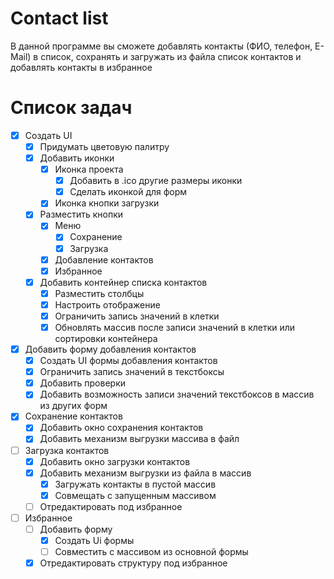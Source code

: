 # Contact list
В данной программе вы сможете добавлять контакты (ФИО, телефон, E-Mail) в список, сохранять и загружать из файла список контактов и добавлять контакты в избранное
# Список задач
- [x] Создать UI
  - [x] Придумать цветовую палитру
  - [x] Добавить иконки
    - [x] Иконка проекта
      - [x] Добавить в .ico другие размеры иконки
      - [x] Сделать иконкой для форм
    - [x] Иконка кнопки загрузки
  - [x] Разместить кнопки
    - [x] Меню
      - [x] Сохранение
      - [x] Загрузка
    - [x] Добавление контактов
    - [x] Избранное
  - [x] Добавить контейнер списка контактов
    - [x] Разместить столбцы
    - [x] Настроить отображение
    - [x] Ограничить запись значений в клетки
    - [x] Обновлять массив после записи значений в клетки или сортировки контейнера
- [x] Добавить форму добавления контактов
  - [x] Создать UI формы добавления контактов
  - [x] Ограничить запись значений в текстбоксы
  - [x] Добавить проверки
  - [x] Добавить возможность записи значений текстбоксов в массив из других форм
- [x] Сохранение контактов
  - [x] Добавить окно сохранения контактов
  - [x] Добавить механизм выгрузки массива в файл
- [ ] Загрузка контактов
  - [x] Добавить окно загрузки контактов
  - [x] Добавить механизм выгрузки из файла в массив
    - [x] Загружать контакты в пустой массив
    - [x] Совмещать с запущенным массивом
  - [ ] Отредактировать под избранное
- [ ] Избранное
  - [ ] Добавить форму
    - [x] Создать Ui формы
    - [ ] Совместить с массивом из основной формы
  - [x] Отредактировать структуру под избранное
